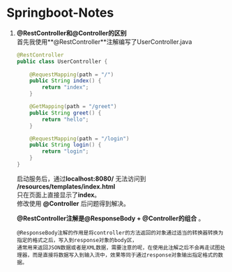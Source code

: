 # Springboot-Notes  

1. **@RestController和@Controller的区别**  
    首先我使用**@RestController**注解编写了UserController.java
    ```java  
    @RestController
    public class UserController {
        
        @RequestMapping(path = "/")
        public String index() {
            return "index";
        }

        @GetMapping(path = "/greet")
        public String greet() {
            return "hello";
        }

        @RequestMapping(path = "/login")
        public String login() {
            return "login";
        }
    }
    ```  
    启动服务后，通过**localhost:8080/** 无法访问到 **/resources/templates/index.html**  
    只在页面上直接显示了**index**。  
    修改使用 **@Controller** 后问题得到解决。  
    
    **@RestController注解是@ResponseBody + @Controller的组合** 。  
    ```text
    @ResponseBody注解的作用是将controller的方法返回的对象通过适当的转换器转换为指定的格式之后，写入到response对象的body区，
    通常用来返回JSON数据或者是XML数据，需要注意的呢，在使用此注解之后不会再走试图处理器，而是直接将数据写入到输入流中，效果等同于通过response对象输出指定格式的数据。  
    ```